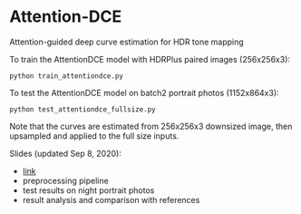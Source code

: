 # Attention-DCE

Attention-guided deep curve estimation for HDR tone mapping

To train the AttentionDCE model with HDRPlus paired images (256x256x3):
```
python train_attentiondce.py
```

To test the AttentionDCE model on batch2 portrait photos (1152x864x3): 
```
python test_attentiondce_fullsize.py
```
Note that the curves are estimated from 256x256x3 downsized image, then upsampled and applied to the full size inputs.

Slides (updated Sep 8, 2020):
- [link](https://docs.google.com/presentation/d/14r4SLo9fWjnomDoTmO8GJuWz4MKa_TJO04OKvZX2cHg/edit?usp=sharing)
- preprocessing pipeline
- test results on night portrait photos
- result analysis and comparison with references

